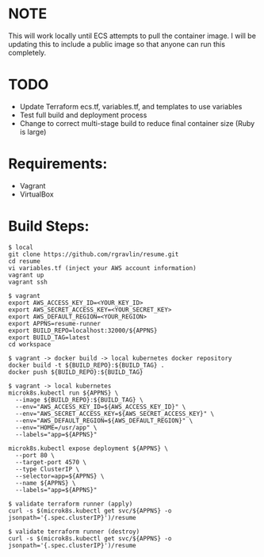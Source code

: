 # NOTE
This will work locally until ECS attempts to pull the container image.  I will be updating this to include a public image so that anyone can run this completely.

# TODO
* Update Terraform ecs.tf, variables.tf, and templates to use variables
* Test full build and deployment process
* Change to correct multi-stage build to reduce final container size (Ruby is large)

# Requirements:
* Vagrant
* VirtualBox

# Build Steps:
    $ local
    git clone https://github.com/rgravlin/resume.git
    cd resume
    vi variables.tf (inject your AWS account information)
    vagrant up
    vagrant ssh
    
    $ vagrant
    export AWS_ACCESS_KEY_ID=<YOUR_KEY_ID>
    export AWS_SECRET_ACCESS_KEY=<YOUR_SECRET_KEY>
    export AWS_DEFAULT_REGION=<YOUR_REGION>
    export APPNS=resume-runner
    export BUILD_REPO=localhost:32000/${APPNS}
    export BUILD_TAG=latest
    cd workspace

    $ vagrant -> docker build -> local kubernetes docker repository
    docker build -t ${BUILD_REPO}:${BUILD_TAG} .
    docker push ${BUILD_REPO}:${BUILD_TAG}

    $ vagrant -> local kubernetes
    microk8s.kubectl run ${APPNS} \
      --image ${BUILD_REPO}:${BUILD_TAG} \
      --env="AWS_ACCESS_KEY_ID=${AWS_ACCESS_KEY_ID}" \
      --env="AWS_SECRET_ACCESS_KEY=${AWS_SECRET_ACCESS_KEY}" \
      --env="AWS_DEFAULT_REGION=${AWS_DEFAULT_REGION}" \
      --env="HOME=/usr/app" \
      --labels="app=${APPNS}"

    microk8s.kubectl expose deployment ${APPNS} \
      --port 80 \
      --target-port 4570 \
      --type ClusterIP \
      --selector=app=${APPNS} \
      --name ${APPNS} \
      --labels="app=${APPNS}"
    
    $ validate terraform runner (apply)
    curl -s $(microk8s.kubectl get svc/${APPNS} -o jsonpath='{.spec.clusterIP}')/resume

    $ validate terraform runner (destroy)
    curl -s $(microk8s.kubectl get svc/${APPNS} -o jsonpath='{.spec.clusterIP}')/resume
